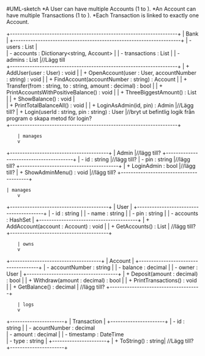 #UML-sketch *A User can have multiple Accounts (1 to ). *An Account can have multiple Transactions (1 to ). *Each Transaction is linked to exactly one Account.


+--------------------------------------------------------------------+
|        Bank                                                        |
+--------------------------------------------------------------------+
| - users : List<User>						                                   |    
| - accounts : Dictionary<string, Account>			                     |
| - transactions : List<Transaction>				                         |
| - admins : List<Admin>				    	                               |//Lägg till		     
+--------------------------------------------------------------------+
| + AddUser(user : User) : void					                               | 
| + OpenAccount(user : User, accountNumber : string) : void            |
| + FindAccount(accountNumber : string) : Account		                   |
| + Transfer(from : string, to : string, amount : decimal) : bool      |
| + PrintAccountsWithPositiveBalance() : void			                     |
| + ThreeBiggestAmount() : List<Transaction>			                     |
| + ShowBalance() : void					                                     |    
| + PrintTotalBalanceAll() : void				                               |
| + LoginAsAdmin(id, pin) : Admin		     		                           |//Lägg till?
| + Login(userId : string, pin : string) : User		                     |//bryt ut befintlig logik från program o skapa metod för login?	     
+--------------------------------------------------------------------+

        | manages
        v

+----------------------------------------+
|        Admin                           |//lägg till?
+----------------------------------------+
| - id : string                          |//lägg till?
| - pin : string			                   |//lägg till?
+----------------------------------------+
| + LoginAdmin : bool 			             |//lägg till?
| + ShowAdminMenu() : void	             |//lägg till?
+----------------------------------------+
	
	| manages
        v
	
+----------------------------------------+
|        User                            |
+----------------------------------------+
| - id : string                          |
| - name : string                        |
| - pin : string			                   |
| - accounts : HashSet<Account>		       |
+----------------------------------------+
| + AddAccount(account : Account) : void |
| + GetAccounts() : List<Account>        | //lägg till?
+----------------------------------------+

        | owns
        v

+-------------------------------------+
|      Account                        |
+-------------------------------------+
| - accountNumber : string  	        |
| - balance : decimal		              |
| - owner : User		                  |
+-------------------------------------+
| + Deposit(amount : decimal) : bool  |
| + Withdraw(amount : decimal) : bool |
| + PrintTransactions() : void        |
| + GetBalance() : decimal	          | //lägg till? 
+-------------------------------------+

        | logs
        v

+----------------------+
|     Transaction      |
+----------------------+
| - id : string	       |
| - acountNumber : decimal   
| - amount : decimal   |
| - timestamp : DateTime    
| - type : string      |
+----------------------+
| + ToString() : string| //Lägg till? 
+----------------------+
